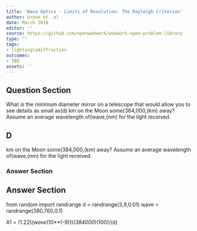 ```yaml
---
title: 'Wave Optics - Limits of Resolution: The Rayleigh Criterion'
author: Urone et. al
date: March 2018
editor: ''
source: https://github.com/openwebwork/webwork-open-problem-library
type: ''
tags:
- lightanglediffraction
outcomes:
- TBD
assets: ''
---
```


## Question Section 

What is the minimum diameter mirror on a telescope that would allow you to see details as small as(d) km on the Moon some(384,000,(km) away? Assume an average wavelength of(wave,(nm) for the light received.

## D
km on the Moon some(384,000,(km) away? Assume an average wavelength of(wave,(nm) for the light received.
### Answer Section


## Answer Section

from random import randrange
d = randrange(3,9,0.01)
wave = randrange(380,760,0.1)

A1 = (1.22)*(wave*(10**(-9)))*(384000)*(100)/(d)